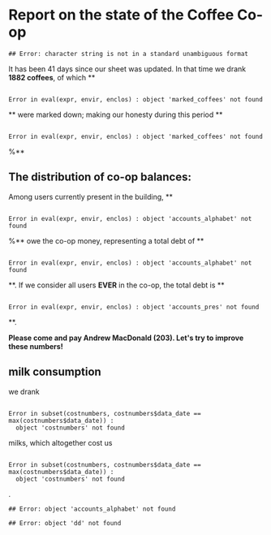 





# Report on the state of the Coffee Co-op

```
## Error: character string is not in a standard unambiguous format
```


It has been 41 days since our sheet was updated. In that time we drank **1882 coffees**, of which **

```

Error in eval(expr, envir, enclos) : object 'marked_coffees' not found

```

** were marked down; making our honesty during this period **

```

Error in eval(expr, envir, enclos) : object 'marked_coffees' not found

```

%**

## The distribution of co-op balances:
Among users currently present in the building, **

```

Error in eval(expr, envir, enclos) : object 'accounts_alphabet' not found

```

%** owe the co-op money, representing a total debt of **

```

Error in eval(expr, envir, enclos) : object 'accounts_alphabet' not found

```

**. If we consider all users **EVER** in the co-op, the total debt is **

```

Error in eval(expr, envir, enclos) : object 'accounts_pres' not found

```

**.

**Please come and pay Andrew MacDonald (203).  Let's try to improve these numbers!**

## milk consumption
we drank 

```

Error in subset(costnumbers, costnumbers$data_date == max(costnumbers$data_date)) : 
  object 'costnumbers' not found

```

 milks, which altogether cost us 

```

Error in subset(costnumbers, costnumbers$data_date == max(costnumbers$data_date)) : 
  object 'costnumbers' not found

```

.


```
## Error: object 'accounts_alphabet' not found
```

```
## Error: object 'dd' not found
```

